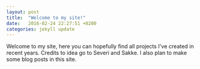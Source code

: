 ```yaml
---
layout: post
title:  "Welcome to my site!"
date:   2016-02-24 22:27:51 +0200
categories: jekyll update
---
```

Welcome to my site, here you can hopefully find all projects I've created in recent years. Credits to idea go to Severi and Sakke. I also plan to make some blog posts in this site.